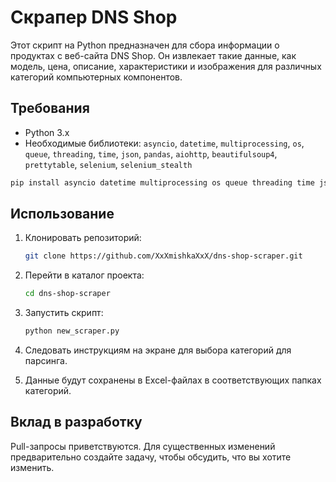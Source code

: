 # Скрапер DNS Shop

Этот скрипт на Python предназначен для сбора информации о продуктах с веб-сайта DNS Shop. Он извлекает такие данные, как модель, цена, описание, характеристики и изображения для различных категорий компьютерных компонентов.

## Требования
- Python 3.x
- Необходимые библиотеки: `asyncio`, `datetime`, `multiprocessing`, `os`, `queue`, `threading`, `time`, `json`, `pandas`, `aiohttp`, `beautifulsoup4`, `prettytable`, `selenium`, `selenium_stealth`

```bash
pip install asyncio datetime multiprocessing os queue threading time json pandas aiohttp beautifulsoup4 prettytable selenium selenium-stealth
```

## Использование

1. Клонировать репозиторий:
   ```bash
   git clone https://github.com/XxXmishkaXxX/dns-shop-scraper.git
   ```

2. Перейти в каталог проекта:
   ```bash
   cd dns-shop-scraper
   ```

3. Запустить скрипт:
   ```bash
   python new_scraper.py
   ```

4. Следовать инструкциям на экране для выбора категорий для парсинга.

5. Данные будут сохранены в Excel-файлах в соответствующих папках категорий.

## Вклад в разработку
Pull-запросы приветствуются. Для существенных изменений предварительно создайте задачу, чтобы обсудить, что вы хотите изменить.

